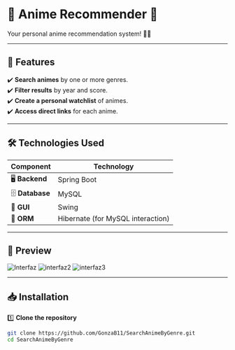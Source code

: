 # 🌟 Anime Recommender 🎌  

Your personal anime recommendation system! 🎥✨  

---

## 🚀 Features  

✔️ **Search animes** by one or more genres.  
✔️ **Filter results** by year and score.  
✔️ **Create a personal watchlist** of animes.  
✔️ **Access direct links** for each anime.  

---

## 🛠️ Technologies Used  

| Component       | Technology  |
|----------------|------------|
| 🖥️ **Backend** | Spring Boot |
| 🗄️ **Database** | MySQL |
| 🎨 **GUI** | Swing |
| 🔗 **ORM** | Hibernate (for MySQL interaction) |

---

## 📸 Preview  

![Interfaz](https://github.com/user-attachments/assets/fcb3d19c-33a9-4f0e-98b2-30606a56690f)
![interfaz2](https://github.com/user-attachments/assets/57b09e0a-eff7-4bc7-859d-3058a05563f4)
![interfaz3](https://github.com/user-attachments/assets/180d9e17-30cd-428e-a4a7-6e19d73773a7)

---

## 📥 Installation  

1️⃣ **Clone the repository**  
```bash
git clone https://github.com/GonzaB11/SearchAnimeByGenre.git
cd SearchAnimeByGenre
